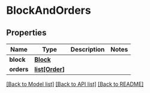 # BlockAndOrders


## Properties
Name | Type | Description | Notes
------------ | ------------- | ------------- | -------------
**block** | [**Block**](Block.md) |  | 
**orders** | [**list[Order]**](Order.md) |  | 

[[Back to Model list]](../README.md#documentation-for-models) [[Back to API list]](../README.md#documentation-for-api-endpoints) [[Back to README]](../README.md)


